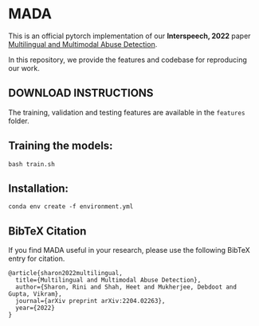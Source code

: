 # MADA

This is an official pytorch implementation of our <strong>Interspeech, 2022</strong>  paper [Multilingual and Multimodal Abuse Detection](https://arxiv.org/pdf/2204.02263.pdf). 

In this repository, we provide the features and codebase for reproducing our work. 

## DOWNLOAD INSTRUCTIONS

The training, validation and testing features are available in the ```features``` folder.

## Training the models:

```
bash train.sh
```

## Installation:

```
conda env create -f environment.yml
```

## BibTeX Citation

If you find MADA useful in your research, please use the following BibTeX entry for citation.

```
@article{sharon2022multilingual,
  title={Multilingual and Multimodal Abuse Detection},
  author={Sharon, Rini and Shah, Heet and Mukherjee, Debdoot and Gupta, Vikram},
  journal={arXiv preprint arXiv:2204.02263},
  year={2022}
}
```
